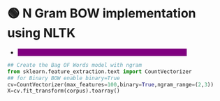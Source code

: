 # 🟢 N Gram BOW implementation using NLTK

* <mark style="color:purple;background-color:purple;">**Use CountVectorizer from sklearn and pass ngram range**</mark>

```python
## Create the Bag OF Words model with ngram
from sklearn.feature_extraction.text import CountVectorizer
## for Binary BOW enable binary=True
cv=CountVectorizer(max_features=100,binary=True,ngram_range=(2,3))
X=cv.fit_transform(corpus).toarray()
```
